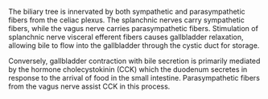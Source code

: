 The biliary tree is innervated by both sympathetic and parasympathetic fibers from the celiac plexus. The splanchnic nerves carry sympathetic fibers, while the vagus nerve carries parasympathetic fibers. Stimulation of splanchnic nerve visceral efferent fibers causes gallbladder relaxation, allowing bile to flow into the gallbladder through the cystic duct for storage.

Conversely, gallbladder contraction with bile secretion is primarily mediated by the hormone cholecystokinin (CCK) which the duodenum secretes in response to the arrival of food in the small intestine. Parasympathetic fibers from the vagus nerve assist CCK in this process.